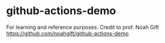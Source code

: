 # github-actions-demo
For learning and reference purposes.
Credit to prof. Noah Gift https://github.com/noahgift/github-actions-demo
